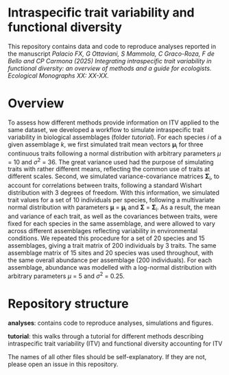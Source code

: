 # Intraspecific trait variability and functional diversity
This repository contains data and code to reproduce analyses reported in the manuscript *Palacio FX, G Ottaviani, S Mammola, C Graco-Roza, F de Bello and CP Carmona (2025) Integrating intraspecific trait variability in functional diversity: an overview of methods and a guide for ecologists. Ecological Monographs XX: XX-XX.*

# Overview
To assess how different methods provide information on ITV applied to the same dataset, we developed a workflow to simulate intraspecific trait variability in biological assemblages (folder $tutorial$). For each species $i$ of a given assemblage $k$, we first simulated trait mean vectors **μ**<sub>i</sub> for three continuous traits following a normal distribution with arbitrary parameters $μ$ = 10 and $σ$<sup>2</sup> = 36. The great variance used had the purpose of simulating traits with rather different means, reflecting the common use of traits at different scales. Second, we simulated variance-covariance matrices **Σ**<sub>i</sub>, to account for correlations between traits, following a standard Wishart distribution with 3 degrees of freedom. With this information, we simulated trait values for a set of 10 individuals per species, following a multivariate normal distribution with parameters **μ** = **μ**<sub>i</sub> and **Σ** = **Σ**<sub>i</sub>. As a result, the mean and variance of each trait, as well as the covariances between traits, were fixed for each species in the same assemblage, and were allowed to vary across different assemblages reflecting variability in environmental conditions. We repeated this procedure for a set of 20 species and 15 assemblages, giving a trait matrix of 200 individuals by 3 traits. The same assemblage matrix of 15 sites and 20 species was used throughout, with the same overall abundance per assemblage (200 individuals). For each assemblage, abundance was modelled with a log-normal distribution with arbitrary parameters $μ$ = 5 and $σ$<sup>2</sup> = 0.25.

# Repository structure

**analyses**: contains code to reproduce analyses, simulations and figures.

**tutorial**: this walks through a tutorial for different methods describing intraspecific trait variability (ITV) and functional diversity accounting for ITV

The names of all other files should be self-explanatory. If they are not, please open an issue in this repository.
